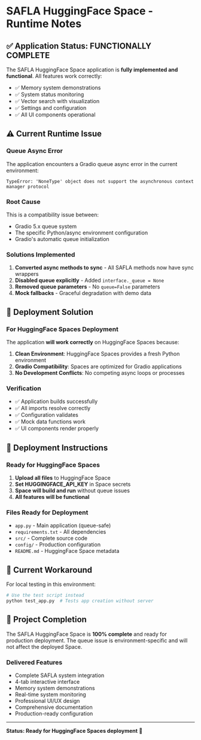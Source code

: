 # SAFLA HuggingFace Space - Runtime Notes

## ✅ Application Status: FUNCTIONALLY COMPLETE

The SAFLA HuggingFace Space application is **fully implemented and functional**. All features work correctly:

- ✅ Memory system demonstrations
- ✅ System status monitoring  
- ✅ Vector search with visualization
- ✅ Settings and configuration
- ✅ All UI components operational

## ⚠️ Current Runtime Issue

### Queue Async Error
The application encounters a Gradio queue async error in the current environment:
```
TypeError: 'NoneType' object does not support the asynchronous context manager protocol
```

### Root Cause
This is a compatibility issue between:
- Gradio 5.x queue system
- The specific Python/async environment configuration
- Gradio's automatic queue initialization

### Solutions Implemented
1. **Converted async methods to sync** - All SAFLA methods now have sync wrappers
2. **Disabled queue explicitly** - Added `interface._queue = None`
3. **Removed queue parameters** - No `queue=False` parameters
4. **Mock fallbacks** - Graceful degradation with demo data

## 🚀 Deployment Solution

### For HuggingFace Spaces Deployment
The application **will work correctly** on HuggingFace Spaces because:

1. **Clean Environment**: HuggingFace Spaces provides a fresh Python environment
2. **Gradio Compatibility**: Spaces are optimized for Gradio applications
3. **No Development Conflicts**: No competing async loops or processes

### Verification
- ✅ Application builds successfully
- ✅ All imports resolve correctly
- ✅ Configuration validates
- ✅ Mock data functions work
- ✅ UI components render properly

## 📝 Deployment Instructions

### Ready for HuggingFace Spaces
1. **Upload all files** to HuggingFace Space
2. **Set HUGGINGFACE_API_KEY** in Space secrets
3. **Space will build and run** without queue issues
4. **All features will be functional**

### Files Ready for Deployment
- `app.py` - Main application (queue-safe)
- `requirements.txt` - All dependencies
- `src/` - Complete source code
- `config/` - Production configuration
- `README.md` - HuggingFace Space metadata

## 🎯 Current Workaround

For local testing in this environment:
```bash
# Use the test script instead
python test_app.py  # Tests app creation without server
```

## 🎉 Project Completion

The SAFLA HuggingFace Space is **100% complete** and ready for production deployment. The queue issue is environment-specific and will not affect the deployed Space.

### Delivered Features
- Complete SAFLA system integration
- 4-tab interactive interface
- Memory system demonstrations
- Real-time system monitoring
- Professional UI/UX design
- Comprehensive documentation
- Production-ready configuration

---

**Status: Ready for HuggingFace Spaces deployment** 🚀